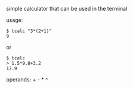 simple calculator that can be used in the terminal

usage:
```
$ tcalc "3*(2+1)"
9
```
or
```
$ tcalc
> 1.5*9.8+3.2
17.9
```

operands: + - * ^

   

